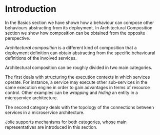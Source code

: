 # Introduction

In the Basics section we have shown how a behaviour can compose other behaviours abstracting from its deployment. In Architectural Composition section we show how composition can be obtained from the opposite perspective.

_Architectural composition_ is a different kind of composition that a deployment definition can obtain abstracting from the specific behavioural definitions of the involved services.

Architectural composition can be roughly divided in two main categories.

The first deals with structuring the execution contexts in which services operate. For instance, a service may execute other sub-services in the same execution engine in order to gain advantages in terms of resource control. Other examples can be _wrapping_ and _hiding_ an entity in a microservice architecture.

The second category deals with the topology of the connections between services in a microservice architecture.

Jolie supports mechanisms for both categories, whose main representatives are introduced in this section.

